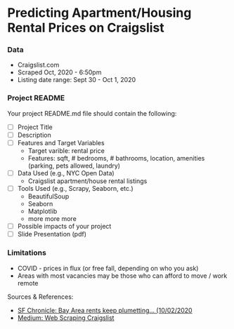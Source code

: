 # Predicting Apartment/Housing Rental Prices on Craigslist


### Data
* Craigslist.com
* Scraped Oct, 2020 - 6:50pm
* Listing date range: Sept 30 - Oct 1, 2020



### Project README
Your project README.md file should contain the following:

- [ ] Project Title
- [ ] Description
- [ ] Features and Target Variables
     * Target varible: rental price
     * Features: sqft, # bedrooms, # bathrooms, location, amenities (parking, pets allowed, laundry)
- [ ] Data Used (e.g., NYC Open Data)
     * Craigslist apartment/house rental listings
- [ ] Tools Used (e.g., Scrapy, Seaborn, etc.)
     * BeautifulSoup
     * Seaborn
     * Matplotlib
     * more more more
- [ ] Possible impacts of your project
- [ ] Slide Presentation (pdf)

### Limitations
* COVID - prices in flux (or free fall, depending on who you ask)
* Areas with most vacancies may be those who can afford to move / work remote


Sources & References: 
* [SF Chronicle: Bay Area rents keep plumetting... (10/02/2020](https://www.sfchronicle.com/bayarea/article/Bay-Area-rents-keep-plummeting-especially-in-15613722.php)
* [Medium: Web Scraping Craigslist](https://towardsdatascience.com/web-scraping-craigslist-a-complete-tutorial-c41cea4f4981)


